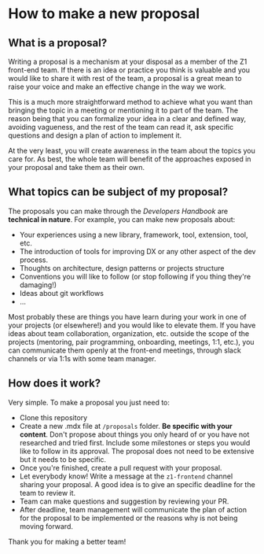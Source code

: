 
# How to make a new proposal


## What is a proposal?

Writing a proposal is a mechanism at your disposal as a member of the Z1 front-end team. If there is an idea or practice you think is valuable and you would like to share it with rest of the team, a proposal is a great mean to raise your voice and make an effective change in the way we work. 

This is a much more straightforward method to achieve what you want than bringing the topic in a meeting or mentioning it to part of the team. The reason being that you can formalize your idea in a clear and defined way, avoiding vagueness, and the rest of the team can read it, ask specific questions and design a plan of action to implement it.

At the very least, you will create awareness in the team about the topics you care for. As best, the whole team will benefit of the approaches exposed in your proposal and take them as their own.


## What topics can be subject of my proposal?

The proposals you can make through the *Developers Handbook* are **technical in nature**. For example, you can make new proposals about:

- Your experiences using a new library, framework, tool, extension, tool, etc.
- The introduction of tools for improving DX or any other aspect of the dev process.
- Thoughts on architecture, design patterns or projects structure
- Conventions you will like to follow (or stop following if you thing they're damaging!)
- Ideas about git workflows
- ...

Most probably these are things you have learn during your work in one of your projects (or elsewhere!) and you would like to elevate them. If you have ideas about team collaboration, organization, etc. outside the scope of the projects (mentoring, pair programming, onboarding, meetings, 1:1, etc.), you can communicate them openly at the front-end meetings, through slack channels or via 1:1s with some team manager.


## How does it work?

Very simple. To make a proposal you just need to:

- Clone this repository
- Create a new .mdx file at `/proposals` folder. **Be specific with your content**. Don't propose about things you only heard of or you have not researched and tried first. Include some milestones or steps you would like to follow in its approval. The proposal does not need to be extensive but it needs to be specific.
- Once you're finished, create a pull request with your proposal. 
- Let everybody know! Write a message at the `z1-frontend` channel sharing your proposal. A good idea is to give an specific deadline for the team to review it.
- Team can make questions and suggestion by reviewing your PR.
- After deadline, team management will communicate the plan of action for the proposal to be implemented or the reasons why is not being moving forward.

Thank you for making a better team!
